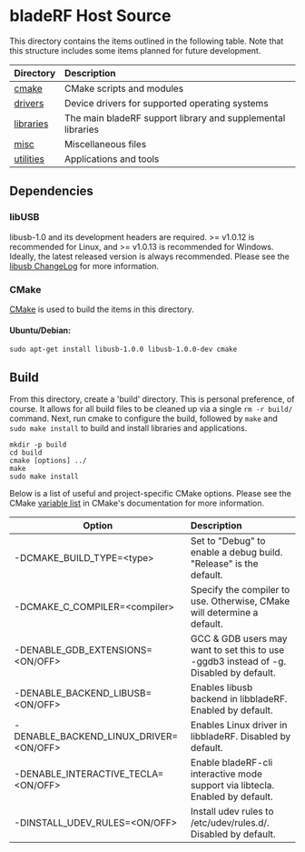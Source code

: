 # bladeRF Host Source #

This directory contains the items outlined in the following table. Note that this structure includes some items planned for future development.

| Directory                     | Description                                                                                       |
| ----------------------------- |:--------------------------------------------------------------------------------------------------|
| [cmake][cmake]                | CMake scripts and modules                                                                         |
| [drivers][drivers]            | Device drivers for supported operating systems                                                    |
| [libraries][libraries]        | The main bladeRF support library and supplemental libraries                                       |
| [misc][misc]                  | Miscellaneous files                                                                               |
| [utilities][utilities]        | Applications and tools

## Dependencies ##

### libUSB ###
libusb-1.0 and its development headers are required. \>= v1.0.12 is recommended for Linux, and \>= v1.0.13 is recommended for Windows. Ideally, the
latest released version is always recommended. Please see the [libusb ChangeLog] for more information.

### CMake ###
[CMake] is used to build the items in this directory.

#### Ubuntu/Debian: ####
```sudo apt-get install libusb-1.0.0 libusb-1.0.0-dev cmake```

## Build ##
From this directory, create a 'build' directory. This is personal preference, of course. It allows for all build files to be cleaned up via a single ```rm -r build/``` command.
Next, run cmake to configure the build, followed by ```make``` and ```sudo make install``` to build and install libraries and applications.

```
mkdir -p build
cd build
cmake [options] ../
make
sudo make install
```

Below is a list of useful and project-specific CMake options. Please see the CMake [variable list] in CMake's documentation for
more information.

| Option                                    | Description
| ----------------------------------------- |:--------------------------------------------------------------------------------------------------|
| -DCMAKE_BUILD_TYPE=\<type\>               | Set <type> to "Debug" to enable a debug build. "Release" is the default.                          |
| -DCMAKE_C_COMPILER=\<compiler\>           | Specify the compiler to use. Otherwise, CMake will determine a default.                           |
| -DENABLE_GDB_EXTENSIONS=\<ON/OFF\>        | GCC & GDB users may want to set this to use -ggdb3 instead of -g. Disabled by default.            |
| -DENABLE_BACKEND_LIBUSB=\<ON/OFF\>        | Enables libusb backend in libbladeRF. Enabled by default.                                         |
| -DENABLE_BACKEND_LINUX_DRIVER=\<ON/OFF\>  | Enables Linux driver in libbladeRF. Disabled by default.                                          |
| -DENABLE_INTERACTIVE_TECLA=\<ON/OFF\>     | Enable bladeRF-cli interactive mode support via libtecla. Enabled by default.                     |
| -DINSTALL_UDEV_RULES=\<ON/OFF\>           | Install udev rules to /etc/udev/rules.d/. Disabled by default.                                    |

[cmake]: ./cmake (CMake scripts)
[drivers]: ./drivers (Drivers)
[libraries]: ./libraries (Libraries)
[misc]: ./misc (Miscellaneous)
[utilities]: ./utilities (Utilites)
[libusb ChangeLog]: https://github.com/libusbx/libusbx/blob/master/ChangeLog (libusb ChangeLog)
[CMake]: http://www.cmake.org/ (CMake)
[variable list]: http://www.cmake.org/cmake/help/v2.8.11/cmake.html#section_Variables (CMake variables)
